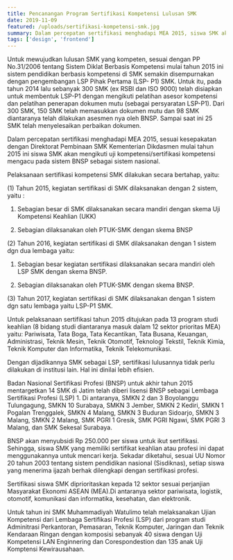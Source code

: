 ```yaml
---
title: Pencanangan Program Sertifikasi Kompetensi Lulusan SMK
date: 2019-11-09
featured: /uploads/sertifikasi-kompetensi-smk.jpg
summary: Dalam percepatan sertifikasi menghadapi MEA 2015, siswa SMK akan mengikuti uji kompetensi/sertifikasi kompetensi mengacu pada sistem BNSP sebagai sistem nasional
tags: ['design', 'frontend']
---
```


Untuk mewujudkan lulusan SMK yang kompeten, sesuai dengan PP No.31/2006 tentang Sistem Diklat Berbasis Kompetensi mulai tahun 2015 ini sistem pendidikan berbasis kompetensi di SMK semakin disempurnakan dengan pengembangan LSP Pihak Pertama (LSP- P1) SMK.  Untuk itu, pada tahun 2014 lalu sebanyak 300 SMK (ex RSBI dan ISO 9000) telah disiapkan untuk membentuk LSP-P1 dengan mengikuti pelatihan asesor kompetensi dan pelatihan penerapan dokumen mutu (sebagai persyaratan LSP-P1).  Dari 300 SMK, 150 SMK telah memasukkan dokumen mutu dan 98 SMK diantaranya telah dilakukan asesmen nya oleh BNSP.  Sampai saat ini  25 SMK telah menyelesaikan perbaikan dokumen.

Dalam percepatan sertifikasi menghadapi MEA 2015, sesuai kesepakatan dengan Direktorat Pembinaan SMK Kementerian Dikdasmen mulai tahun 2015 ini siswa SMK akan mengikuti uji kompetensi/sertifikasi kompetensi mengacu pada sistem BNSP sebagai sistem nasional.

Pelaksanaan sertifikasi kompetensi SMK dilakukan secara bertahap, yaitu:

(1)   Tahun 2015, kegiatan sertifikasi di SMK dilaksanakan dengan 2 sistem, yaitu :

1)    Sebagian besar di SMK dilaksanakan secara mandiri dengan skema Uji Kompetensi Keahlian (UKK)

2)    Sebagian dilaksanakan oleh PTUK-SMK dengan skema BNSP

(2)   Tahun 2016, kegiatan sertifikasi di SMK dilaksanakan dengan 1 sistem dgn dua lembaga yaitu:

1)    Sebagian besar kegiatan sertifikasi dilaksanakan secara mandiri oleh LSP SMK dengan skema BNSP.

2)    Sebagian dilaksanakan oleh PTUK-SMK dengan skema BNSP.

(3)   Tahun 2017, kegiatan sertifikasi di SMK dilaksanakan dengan 1 sistem dgn satu  lembaga yaitu LSP-P1 SMK.

 Untuk pelaksanaan sertifikasi tahun 2015 ditujukan pada 13 program studi keahlian (8 bidang studi diantaranya masuk dalam 12 sektor prioritas MEA) yaitu: Pariwisata, Tata Boga, Tata Kecantikan, Tata Busana, Keuangan, Administrasi, Teknik Mesin, Teknik Otomotif, Teknologi Tekstil, Teknik Kimia, Teknik Komputer dan Informatika, Teknik Telekomunikasi.

Dengan dijadikannya SMK sebagai LSP, sertifikasi lulusannya tidak perlu dilakukan di institusi lain. Hal ini dinilai lebih efisien.

Badan Nasional Sertifikasi Profesi (BNSP) untuk akhir tahun 2015 mentargetkan 14 SMK di Jatim telah diberi lisensi BNSP sebagai Lembaga Sertifikasi Profesi (LSP) 1. Di antaranya, SMKN 2 dan 3 Boyolanggu Tulungagung, SMKN 10 Surabaya, SMKN 3 Jember, SMKN 2 Kediri, SMKN 1 Pogalan Trenggalek, SMKN 4 Malang, SMKN 3 Buduran Sidoarjo, SMKN 3 Malang, SMKN 2 Malang, SMK PGRI 1 Gresik, SMK PGRI Ngawi, SMK PGRI 3 Malang, dan SMK Sekesal Surabaya.

BNSP akan menyubsidi Rp 250.000 per siswa untuk ikut sertifikasi. Sehingga, siswa SMK yang memiliki sertifikat keahlian atau profesi ini dapat menggunakannya untuk mencari kerja. Sekadar diketahui, sesuai UU Nomor 20 tahun 2003 tentang sistem pendidikan nasional (Sisdiknas), setiap siswa yang menerima ijazah berhak dilengkapi dengan sertifikasi profesi.

Sertifikasi siswa SMK diprioritaskan kepada 12 sektor sesuai perjanjian Masyarakat Ekonomi ASEAN (MEA).Di antaranya sektor pariwisata, logistik, otomotif, komunikasi dan informatika, kesehatan, dan elektronik.

Untuk tahun ini SMK Muhammadiyah Watulimo telah melaksanakan Ujian Kompetensi dari Lembaga Sertifikasi Profesi (LSP) dari program studi Adminitrasi Perkantoran, Pemasaran, Teknik Komputer, Jaringan dan Teknik Kendaraan Ringan dengan komposisi sebanyak 40 siswa dengan Uji Kompetensi LAN Enginnering dan Corespondestion dan 135 anak Uji Komptensi Kewirausahaan.


